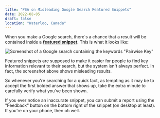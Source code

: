 ```yaml
---
title: "PSA on Misleading Google Search Featured Snippets"
date: 2022-08-05
draft: false
location: "Waterloo, Canada"
---
```


When you make a Google search, there's a chance that a result will be contained inside a **[featured snippet](https://support.google.com/websearch/answer/9351707?hl=en)**. This is what it looks like:

![Screenshot of a Google search containing the keywords "Pairwise Key"](https://i.imgur.com/UlQHceA.png)

Featured snippets are supposed to make it easier for people to find key information relevant to their search, but the system isn't always perfect. In fact, the screenshot above shows misleading results.

So whenever you're searching for a quick fact, as tempting as it may be to accept the first bolded answer that shows up, take the extra minute to carefully verify what you've been shown.

If you ever notice an inaccurate snippet, you can submit a report using the "Feedback" button on the bottom right of the snippet (on desktop at least). If you're on your phone, then oh well.
